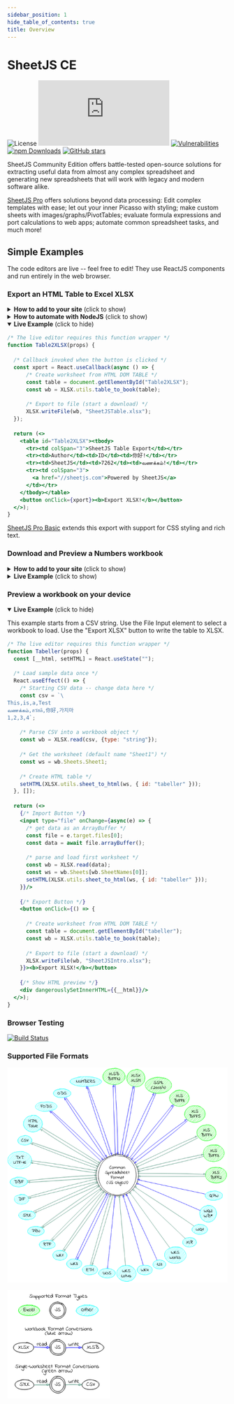 ```yaml
---
sidebar_position: 1
hide_table_of_contents: true
title: Overview
---
```


# SheetJS CE

![License](https://img.shields.io/github/license/SheetJS/sheetjs)
[![Build Status](https://img.shields.io/github/workflow/status/sheetjs/sheetjs/Tests:%20node.js)](https://github.com/SheetJS/sheetjs/actions)
[![Vulnerabilities](https://img.shields.io/snyk/vulnerabilities/github/SheetJS/sheetjs)](https://snyk.io/test/github/SheetJS/sheetjs)
[![npm Downloads](https://img.shields.io/npm/dm/xlsx.svg)](https://cdn.sheetjs.com/)
[![GitHub stars](https://img.shields.io/github/stars/SheetJS/sheetjs?style=social)](https://github.com/SheetJS/sheetjs)

SheetJS Community Edition offers battle-tested open-source solutions for
extracting useful data from almost any complex spreadsheet and generating new
spreadsheets that will work with legacy and modern software alike.

[SheetJS Pro](https://sheetjs.com/pro) offers solutions beyond data processing:
Edit complex templates with ease; let out your inner Picasso with styling; make
custom sheets with images/graphs/PivotTables; evaluate formula expressions and
port calculations to web apps; automate common spreadsheet tasks, and much more!

## Simple Examples

The code editors are live -- feel free to edit! They use ReactJS components and
run entirely in the web browser.

### Export an HTML Table to Excel XLSX

<details><summary><b>How to add to your site</b> (click to show)</summary>

1) Make sure your table has an ID:

```html
<table id="TableToExport">
```

2) Include a reference to the SheetJS Library in your page:

```html
<script src="https://cdn.sheetjs.com/xlsx-latest/package/dist/xlsx.full.min.js"></script>
```

3) Add a button that users will click to generate an export

```html
<button id="sheetjsexport"><b>Export as XLSX</b></button>
```

4) Add an event handler for the `click` event to create a workbook and download:

```html
<script>
document.getElementById("sheetjsexport").addEventListener('click', function() {
  /* Create worksheet from HTML DOM TABLE */
  var wb = XLSX.utils.table_to_book(document.getElementById("TableToExport"));
  /* Export to file (start a download) */
  XLSX.writeFile(wb, "SheetJSTable.xlsx");
});
</script>
```

</details>

<details><summary><b>How to automate with NodeJS</b> (click to show)</summary>

[The "Headless Automation" demo](http://localhost:3000/docs/demos/headless)
includes complete examples using the `puppeteer` and `playwright` libraries.

</details>

<details open><summary><b>Live Example</b> (click to hide)</summary>

```jsx live
/* The live editor requires this function wrapper */
function Table2XLSX(props) {

  /* Callback invoked when the button is clicked */
  const xport = React.useCallback(async () => {
      /* Create worksheet from HTML DOM TABLE */
      const table = document.getElementById("Table2XLSX");
      const wb = XLSX.utils.table_to_book(table);

      /* Export to file (start a download) */
      XLSX.writeFile(wb, "SheetJSTable.xlsx");
  });

  return (<>
    <table id="Table2XLSX"><tbody>
      <tr><td colSpan="3">SheetJS Table Export</td></tr>
      <tr><td>Author</td><td>ID</td><td>你好!</td></tr>
      <tr><td>SheetJS</td><td>7262</td><td>வணக்கம்!</td></tr>
      <tr><td colSpan="3">
        <a href="//sheetjs.com">Powered by SheetJS</a>
      </td></tr>
    </tbody></table>
    <button onClick={xport}><b>Export XLSX!</b></button>
  </>);
}
```

<a href="https://sheetjs.com/pro">SheetJS Pro Basic</a> extends this export with
support for CSS styling and rich text.

</details>

### Download and Preview a Numbers workbook

<details><summary><b>How to add to your site</b> (click to show)</summary>

1) Create a container DIV for the table:

```html
<div id="TableContainer"></div>
```

2) Include a reference to the SheetJS Library in your page:

```html
<script src="https://cdn.sheetjs.com/xlsx-latest/package/dist/xlsx.full.min.js"></script>
```

3) Add a script block to download and update the page:

```html
<script>
(async() => {
  const f = await fetch(URL_TO_DOWNLOAD); // replace with the URL of the file
  const ab = await f.arrayBuffer();

  /* Parse file and get first worksheet */
  const wb = XLSX.read(ab);
  const ws = wb.Sheets[wb.SheetNames[0]];

  /* Generate HTML */
  var output = document.getElementById("TableContainer");
  output.innerHTML = XLSX.utils.sheet_to_html(ws);
})();
</script>
```

</details>

<details><summary><b>Live Example</b> (click to show)</summary>

```jsx live
/* The live editor requires this function wrapper */
function Numbers2HTML(props) {
  const [html, setHTML] = React.useState("");

  /* Fetch and update HTML */
  React.useEffect(async() => {
    /* Fetch file */
    const f = await fetch("https://sheetjs.com/pres.numbers");
    const ab = await f.arrayBuffer();

    /* Parse file */
    const wb = XLSX.read(ab);
    const ws = wb.Sheets[wb.SheetNames[0]];

    /* Generate HTML */
    setHTML(XLSX.utils.sheet_to_html(ws));
  }, []);

  return (<div dangerouslySetInnerHTML={{__html: html}}/>);
}
```

<a href="https://sheetjs.com/pro">SheetJS Pro Basic</a> extends this import with
support for CSS styling and rich text.

</details>

### Preview a workbook on your device

<details open><summary><b>Live Example</b> (click to hide)</summary>

This example starts from a CSV string.  Use the File Input element to select
a workbook to load.  Use the "Export XLSX" button to write the table to XLSX.

```jsx live
/* The live editor requires this function wrapper */
function Tabeller(props) {
  const [__html, setHTML] = React.useState("");

  /* Load sample data once */
  React.useEffect(() => {
    /* Starting CSV data -- change data here */
    const csv = `\
This,is,a,Test
வணக்கம்,สวัสดี,你好,가지마
1,2,3,4`;

    /* Parse CSV into a workbook object */
    const wb = XLSX.read(csv, {type: "string"});

    /* Get the worksheet (default name "Sheet1") */
    const ws = wb.Sheets.Sheet1;

    /* Create HTML table */
    setHTML(XLSX.utils.sheet_to_html(ws, { id: "tabeller" }));
  }, []);

  return (<>
    {/* Import Button */}
    <input type="file" onChange={async(e) => {
      /* get data as an ArrayBuffer */
      const file = e.target.files[0];
      const data = await file.arrayBuffer();

      /* parse and load first worksheet */
      const wb = XLSX.read(data);
      const ws = wb.Sheets[wb.SheetNames[0]];
      setHTML(XLSX.utils.sheet_to_html(ws, { id: "tabeller" }));
    }}/>

    {/* Export Button */}
    <button onClick={() => {

      /* Create worksheet from HTML DOM TABLE */
      const table = document.getElementById("tabeller");
      const wb = XLSX.utils.table_to_book(table);

      /* Export to file (start a download) */
      XLSX.writeFile(wb, "SheetJSIntro.xlsx");
    }}><b>Export XLSX!</b></button>

    {/* Show HTML preview */}
    <div dangerouslySetInnerHTML={{__html}}/>
  </>);
}
```

</details>


### Browser Testing

[![Build Status](https://saucelabs.com/browser-matrix/sheetjs.svg)](https://saucelabs.com/u/sheetjs)

### Supported File Formats

![graph of format support](./img/formats.png)

![graph legend](./img/legend.png)
